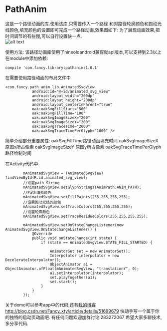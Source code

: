 # PathAnim
这是一个路径动画的库.使用该库,只需要传入一个路径 和对路径轮廓颜色和跑动光线颜色,填充颜色的设置即可完成一个路径动画,效果图如下:
为了展现动画效果,把时间调节的有些慢,可以自行设置快一点.
<br/>
![alt text](https://raw.githubusercontent.com/sunflowerseat/PathAnim/master/preview/startpage-anim.gif "Title")

使用方法:
该路径动画库使用了nineoldandroid兼容就api版本,可以支持到2.3以上
在module中添加依赖:
```
compile 'com.fancy.library:pathanim:1.0.1'
```
在需要使用路径动画的布局文件中
```
<com.fancy.path_anim_lib.AnimatedSvgView
            android:id="@+id/animated_svg_view"
            android:layout_width="200dp"
            android:layout_height="200dp"
            android:layout_centerInParent="true"
            oak:oakSvgFillStart="500"
            oak:oakSvgFillTime="100"
            oak:oakSvgImageSizeX="200"
            oak:oakSvgImageSizeY="200"
            oak:oakSvgTraceTime="2000"
            oak:oakSvgTraceTimePerGlyph="1000" />
```
简单介绍部分重要属性:
oakSvgFillTime路径动画填充时间
oakSvgImageSizeX 原图x所占像素
oakSvgImageSizeY 原图y所占像素
oakSvgTraceTimePerGlyph 路径绘制时间

在Activity代码中
```
        mAnimatedSvgView = (AnimatedSvgView) findViewById(R.id.animated_svg_view);
        //设置path String
        mAnimatedSvgView.setGlyphStrings(AnimPath.ANIM_PATH);
        //Path填充颜色
        mAnimatedSvgView.setFillPaints(255,255,255,255);
        //设置跑动光线的颜色
        mAnimatedSvgView.setTraceColors(255,255,255,255);
        //设置轮廓颜色
        mAnimatedSvgView.setTraceResidueColors(255,255,255,255);

        mAnimatedSvgView.setOnStateChangeListener(new AnimatedSvgView.OnStateChangeListener() {
            @Override
            public void onStateChange(int state) {
                if (state == AnimatedSvgView.STATE_FILL_STARTED) {

                    AnimatorSet set = new AnimatorSet();
                    Interpolator interpolator = new DecelerateInterpolator();
                    ObjectAnimator a1 = ObjectAnimator.ofFloat(mAnimatedSvgView, "translationY", 0);
                    a1.setInterpolator(interpolator);
                    set.playTogether(a1);
                    set.start();
                }
            }
        });
```

关于demo可以参考app中的代码,还有[我的博客](http://blog.csdn.net/Fancy_xty/article/details/51699679 "Title")
http://blog.csdn.net/Fancy_xty/article/details/51699679
快动手写一个属于你的独特的启动页动画吧.
有任何问题欢迎加群讨论:283272067
希望大家多聊技术,多分享代码.

